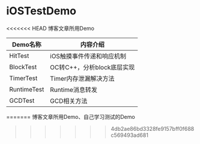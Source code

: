 # iOSTestDemo
<<<<<<< HEAD
博客文章所用Demo

| Demo名称    | 内容介绍                   |
| ----------- | -------------------------- |
| HitTest     | iOS触摸事件传递和响应机制  |
| BlockTest   | OC转C++，分析block底层实现 |
| TimerTest   | Timer内存泄漏解决方法      |
| RuntimeTest | Runtime消息转发            |
| GCDTest     | GCD相关方法                |

=======
博客文章所用Demo、自己学习测试的Demo
>>>>>>> 4db2ae86bd3328fe9157bff0f688c569493ad681
